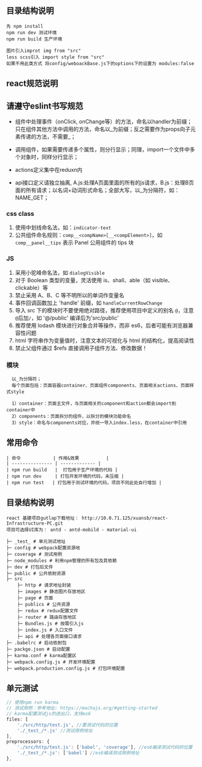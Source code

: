 ## 目录结构说明
```
先 npm install
npm run dev	测试环境
npm run build 生产环境

图片引入improt img from "src"
less scss引入 import style from "src"
如果不用此类方式 将config/weboackBase.js下的options下的设置为 modules:false
```
## react规范说明
## 请遵守eslint书写规范

- 组件中处理事件（onClick, onChange等）的方法，命名以handler为前缀；只在组件其他方法中调用的方法，命名以_为前缀；反之需要作为props向子元素传递的方法，不需要_；

- 调用组件，如果需要传递多个属性，则分行显示；同理，import一个文件中多个对象时，同样分行显示；

- actions定义集中在reduxn内

- api接口定义请独立抽离, A.js:处理A页面里面的所有的js请求，B.js：处理B页面的所有请求；以名词+动词形式命名；全部大写，以_为分隔符，如：NAME_GET；

### css class
1. 使用中划线命名法，如：`indicator-text`
2. 公共组件命名规则：`comp__<compName>[__<compElement>]`，如 `comp__panel__tips` 表示 Panel 公用组件的 tips 块

### JS
1. 采用小驼峰命名法，如 `dialogVisible`
2. 对于 Boolean 类型的变量，灵活使用 is、shall、able（如 visible、clickable）等
3. 禁止采用 A、B、C 等不明所以的单词作变量名
4. 事件回调函数加上 'handle' 前缀，如 `handleCurrentRowChange`
5. 导入 src 下的模块时不要使用绝对路径，推荐使用项目中定义的别名 `@`，注意`@`后加`/`，如 '@/public' 编译后为'src/public'
6. 推荐使用 lodash 模块进行对象合并等操作，而非 es6，后者可能有浏览器兼容性问题
7. html 字符串作为变量值时，注意文本的可视化与 html 的结构化，提高阅读性
8. 禁止父组件通过 $refs 直接调用子组件方法、修改数据！

### 模块
```
  以_为分隔符；
  每个页面包括：页面容器container、页面组件components、页面相关actions、页面样式style

  1）container：页面主文件，与页面相关的component和action都会import到container中
  2）components：页面拆分的组件，以拆分的模块功能命名
  3）style：命名与components对应，并统一导入index.less，在container中引用
```


## 常用命令
```
| 命令            | 作用&效果          |
| --------------- | ------------- |
| npm run build   |  打包用于生产环境的代码 |
| npm run dev     | 打包开发环境的代码，未压缩 |
| npm run test   | 打包用于测试环境的代码，项目不同此处自行增加 |
```


## 目录结构说明
```
react 基建项目gutlap下载地址： http://10.0.71.125/xuansb/react-Infrastructure-PC.git
项目可选择UI库为： antd - antd-mobild - material-ui

├─ _test_ # 单元测试地址
├─ config # webpack配置资源地
├─ coverage # 测试用例
├─ node_modules # 利用npm管理的所有包及其依赖
├─ dev # 打包后文件
├─ public # 公共依耐资源
├─ src
	├─ http # 请求地址封装
	├─ images # 静态图片存放地区
	├─ page # 页面
	├─ publics # 公共资源
	├─ redux # redux配置文件
	├─ router # 路由存放地区
	├─ Bundles.js # 按需引入js
	├─ index.js # 入口文件
	├─ api # 处理各页面接口请求
├─ .babelrc # 启动依耐包
├─ packge.json # 启动配置
├─ karma.conf # karma配置区
├─ webpack.config.js # 开发环境配置
├─ webpack.production.config.js # 打包环境配置
```

## 单元测试
```js
// 使用npm run karma
// 测试用例：参考地址: https://mochajs.org/#getting-started
// karma配置测试js的进出口，支持es6
files: [
	'./src/http/test.js', //要测试代码的位置
	'./_test_/*.js' //测试用例地址
],
preprocessors: {
	'./src/http/test.js': ['babel', 'coverage'], //es6编译测试代码的位置
	'./_test_/*.js': ['babel'] //es6编译测试用例地址
},
```	

